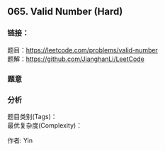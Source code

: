 ## 065. Valid Number (Hard)

### **链接**：
题目：https://leetcode.com/problems/valid-number  
题解：https://github.com/JianghanLi/LeetCode

### **题意**



### **分析**  
题目类别(Tags)：  
最优复杂度(Complexity)：  



作者: Yin
